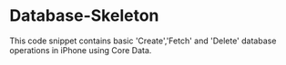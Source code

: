 Database-Skeleton
=================

This code snippet contains basic 'Create','Fetch' and 'Delete' database operations in iPhone using Core Data.